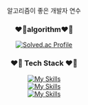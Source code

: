 <div align="center">
알고리즘이 좋은 개발자 연수

### ❤️‍🔥algorithm❤️‍🔥
[![Solved.ac Profile](http://mazassumnida.wtf/api/v2/generate_badge?boj=doradorav)](https://solved.ac/doradorav/)


<h3>❤️‍🔥 Tech Stack ❤️‍🔥</h3>

[![My Skills](https://skillicons.dev/icons?i=java,spring,cpp)](https://skillicons.dev)  
[![My Skills](https://skillicons.dev/icons?i=python,git,js,html,css)](https://skillicons.dev)  
[![My Skills](https://skillicons.dev/icons?i=mysql,fastapi,jenkins,docker)](https://skillicons.dev)
 
